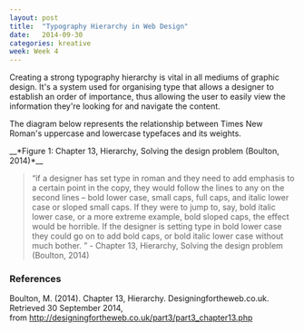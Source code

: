 ```yaml
---
layout: post
title:  "Typography Hierarchy in Web Design"
date:   2014-09-30
categories: kreative
week: Week 4
---
```


Creating a strong typography hierarchy is vital in all mediums of graphic design. It's a system used for organising type that allows a designer to establish an order of importance, thus allowing the user to easily view the information they're looking for and navigate the content.

The diagram below represents the relationship between Times New Roman's uppercase and lowercase typefaces and its weights.
<div style="width: 60%; margin: 0 auto;">
	<img src="http://designingfortheweb.co.uk/images/weight_diagram_b.gif" alt="">
</div>
__*Figure 1: Chapter 13, Hierarchy, Solving the design problem (Boulton, 2014)*__

>“if a designer has set type in roman and they need to add emphasis to a certain point in the copy, they would follow the lines to any on the second lines – bold lower case, small caps, full caps, and italic lower case or sloped small caps. If they were to jump to, say, bold italic lower case, or a more extreme example, bold sloped caps, the effect would be horrible. If the designer is setting type in bold lower case they could go on to add bold caps, or bold italic lower case without much bother. ” - Chapter 13, Hierarchy, Solving the design problem (Boulton, 2014)



### References
Boulton, M. (2014). Chapter 13, Hierarchy. Designingfortheweb.co.uk. Retrieved 30 September 2014,<br> from <http://designingfortheweb.co.uk/part3/part3_chapter13.php>